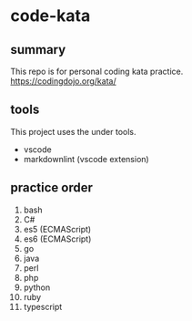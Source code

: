 # code-kata

## summary

This repo is for personal coding kata practice.  
<https://codingdojo.org/kata/>

## tools

This project uses the under tools.

- vscode
- markdownlint (vscode extension)

## practice order

1. bash
1. C#
1. es5 (ECMAScript)
1. es6 (ECMAScript)
1. go
1. java
1. perl
1. php
1. python
1. ruby
1. typescript
